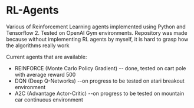 # RL-Agents

Various of Reinforcement Learning agents implemented using Python and Tensorflow 2. Tested on OpenAI Gym environments.
Repository was made because without implementing RL agents by myself, it is hard to grasp how the algorithms really work

Current agents that are available:
  - REINFORCE (Monte Carlo Policy Gradient) -- done, tested on cart pole with average reward 500
  - DQN (Deep Q-Networks) --on progress to be tested on atari breakout environment
  - A2C (Advantage Actor-Critic) --on progress to be tested on mountain car continuous environment
